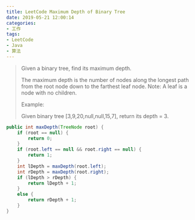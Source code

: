 ```yaml
---
title: LeetCode Maximum Depth of Binary Tree
date: 2019-05-21 12:00:14
categories:
- 工作
tags:
- LeetCode
- Java
- 算法
---
```

> Given a binary tree, find its maximum depth.
> 
> The maximum depth is the number of nodes along the longest path from the root node down to the farthest leaf node.
> Note: A leaf is a node with no children.
> 
> Example:
> 
> Given binary tree [3,9,20,null,null,15,7],
> return its depth = 3.

```java
public int maxDepth(TreeNode root) {
    if (root == null) {
        return 0;
    }
    if (root.left == null && root.right == null) {
        return 1;
    }
    int lDepth = maxDepth(root.left);
    int rDepth = maxDepth(root.right);
    if (lDepth > rDepth) {
        return lDepth + 1;
    }
    else {
        return rDepth + 1;
    }
}
```